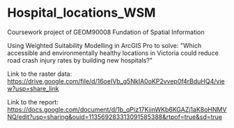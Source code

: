 # Hospital_locations_WSM
Coursework project of GEOM90008 Fundation of Spatial Information 

Using Weighted Suitability Modelling in ArcGIS Pro to solve: 
"Which accessible and environmentally healthy locations in Victoria could reduce road crash injury rates by building new hospitals?"

Link to the raster data: https://drive.google.com/file/d/16oeIVb_g5NkIA0oKP2vvep0f4rBduHQ4/view?usp=share_link

Link to the report: https://docs.google.com/document/d/1b_qPiz17KiinWKb6KGAZj1aK8oHNMVNQ/edit?usp=sharing&ouid=113569283313091585388&rtpof=true&sd=true

